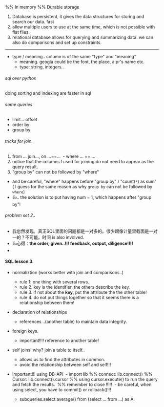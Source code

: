 %% In memory
%% Durable storage

1. Database is persistent, it gives the data structures for storing and search our data. fast
2. allow multiple users to use at the same time, which is not possible with flat files.
3. relational database allows for querying and summarizing data. we can also do comparisons and set up constraints.
----------------

* type / meaning.. column is of the same "type" and "meaning"
  * meaning. geogia could be the font, the place, a pr's name etc.
  * type: string, integers..
 
###### sql over python
doing sorting and indexing are faster in sql

###### some queries
- limit... offset
- order by
- group by

###### tricks for join.
1. from ... join..., on ...==...
  - where ... == ...
2. notice that the columns I used for joining do not need to appear as the query result.
3. "group by" can not be followed by "where"
  - and be careful, "where" happens before "group by" / "count(`*`) as sum" ( I guess for the same reason as 
  why `group by` can not be followed by `where`)
  - :+1:.. the solution is to put having num = 1, which happens after "group by"!

###### problem set 2..
- 我忽然发现，真正SQL里面的问题都是一对多的。很少跟像计量里截面是一对一的？不可能。时间 is also involved.
- :+1:心得：**the order, given..!!! feedback, output, diligence!!!!**
- 

#### SQL lesson 3.
- normaliztion (works better with join and comparisons..)
  - rule 1: one thing with several rows.
  - rule 2. key is the identifier, the others describe the key.
  - rule 3. if not about the **key**, put the attribute the the other table!
  - rule 4. do not put things together so that it seems there is a
  relationship between them!
  
- declaration of relationships
  - references ..(another table) to maintain data integrity.
  
- foreign keys.
  - important!!!! reference to another table!
  
- self joins: why? join a table to itself..
  - allows us to find the attributes in common.
  - avoid the relationship between self and self!!!
  
- important!!! using DB-API
  - import lib 
  %% connect: lib.connect() 
  %% Cursor: lib.connect().cursor
  %% using cursor.execute() to run the query and fetch the results.
  %% remember to close !!!!!
  - be careful, when using select, you have to commit() or rollback()!!!
  - subqueries.select average() from (select ... from ...) as A;
  
  
